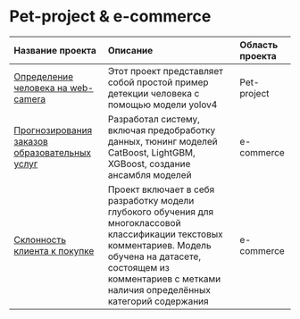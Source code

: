 # Pet-project & e-commerce
| Название проекта | Описание | Область проекта |
| :---------------------- | :---------------------- | :---------------------- |
| [Определение человека на web-camera](object_detection_webcam) | Этот проект представляет собой простой пример детекции человека с помощью модели yolov4  | Pet-project |
|[Прогнозирования заказов образовательных услуг](repetit) |  Разработал систему, включая предобработку данных, тюнинг моделей CatBoost, LightGBM, XGBoost, создание ансамбля моделей | e-commerce |
|[Склонность клиента к покупке](samokat) | Проект включает в себя разработку модели глубокого обучения для многоклассовой классификации текстовых комментариев. Модель обучена на датасете, состоящем из комментариев с метками наличия определённых категорий содержания | e-commerce |

